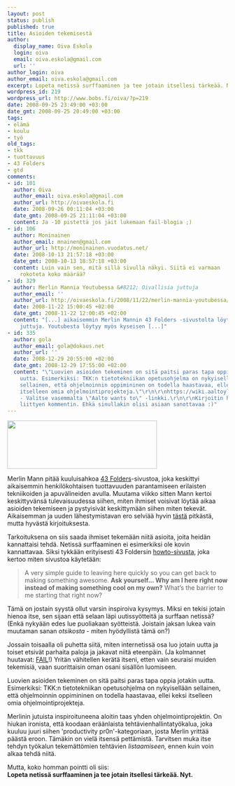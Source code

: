 ```yaml
---
layout: post
status: publish
published: true
title: Asioiden tekemisestä
author:
  display_name: Oiva Eskola
  login: oiva
  email: oiva.eskola@gmail.com
  url: ''
author_login: oiva
author_email: oiva.eskola@gmail.com
excerpt: Lopeta netissä surffaaminen ja tee jotain itsellesi tärkeää. Nyt.
wordpress_id: 219
wordpress_url: http://www.bobs.fi/oiva/?p=219
date: 2008-09-25 23:49:00 +03:00
date_gmt: 2008-09-25 20:49:00 +03:00
tags:
- elämä
- koulu
- työ
old_tags:
- tkk
- tuottavuus
- 43 Folders
- gtd
comments:
- id: 101
  author: Oiva
  author_email: oiva.eskola@gmail.com
  author_url: http://oivaeskola.fi
  date: 2008-09-26 00:11:04 +03:00
  date_gmt: 2008-09-25 21:11:04 +03:00
  content: Ja -10 pistettä jos jäit lukemaan fail-blogia ;)
- id: 106
  author: Moninainen
  author_email: mnainen@gmail.com
  author_url: http://moninainen.vuodatus.net/
  date: 2008-10-13 21:57:18 +03:00
  date_gmt: 2008-10-13 18:57:18 +03:00
  content: Luin vain sen, mitä sillä sivulla näkyi. Siitä ei varmaan
    rokoteta koko määrää?
- id: 329
  author: Merlin Mannia Youtubessa &#8212; Oivallisia juttuja
  author_email: ''
  author_url: http://oivaeskola.fi/2008/11/22/merlin-mannia-youtubessa/
  date: 2008-11-22 15:00:45 +02:00
  date_gmt: 2008-11-22 12:00:45 +02:00
  content: "[...] aikaisemmin Merlin Mannin 43 Folders -sivustolta löytyneitä
    juttuja. Youtubesta löytyy myös kyseisen [...]"
- id: 335
  author: gola
  author_email: gola@dokaus.net
  author_url: ''
  date: 2008-12-29 20:55:00 +02:00
  date_gmt: 2008-12-29 17:55:00 +02:00
  content: "\"Luovien asioiden tekeminen on sitä paitsi paras tapa oppia jotakin
    uutta. Esimerkiksi: TKK:n tietotekniikan opetusohjelma on nykyisellään
    sellainen, että ohjelmoinnin oppimininen on todella haastavaa, ellei keksi
    itselleen omia ohjelmointiprojekteja.\"\r\n\r\nhttps://wiki.aaltoyliopisto.info/
    - Valitse vasemmalta \"Aalto wants to\" -linkki.\r\n\r\nKirjoitin hiemaan aiheeseen
    liittyen kommentin. Ehkä sinullakin olisi asiaan sanottavaa :)"
---
```

<p><img class="alignnone size-full wp-image-221" title="43 Folders logo" src="{{ site.baseurl }}/images/2008/09/clipboard01.jpg" alt="" width="342" height="110" /></p>
<p>Merlin Mann pitää kuuluisahkoa <a href="http://www.43folders.com/">43 Folders</a>-sivustoa, joka keskittyi aikaisemmin henkilökohtaisen tuottavuuden parantamiseen erilaisten tekniikoiden ja apuvälineiden avulla. Muutama viikko sitten Mann kertoi keskittyvänsä tulevaisuudessa siihen, miten ihmiset voisivat löytää aikaa asioiden tekemiseen ja pystyisivät keskittymään siihen miten tekevät. Aikaisemman ja uuden lähestymistavan ero selviää hyvin <a title="43 Folders: Time, Attention, and Creative Work" href="http://www.43folders.com/2008/09/10/time-attention-creative-work">tästä</a> pitkästä, mutta hyvästä kirjoituksesta.</p>
<p><a id="more"></a><a id="more-219"></a>Tarkoituksena on siis saada ihmiset tekemään niitä asioita, joita heidän kannattaisi tehdä. Netissä surffaaminen ei esimerkiksi ole kovin kannattavaa. Siksi tykkään erityisesti 43 Foldersin <a title="How to Use 43 Folders" href="http://www.43folders.com/howto">howto-sivusta</a>, joka kertoo miten sivustoa käytetään:</p>
<blockquote><p>A very simple guide to leaving here quickly so you can get back to making something awesome. <strong>Ask yourself&hellip; Why am I here right now instead of making something cool on my own?</strong> What&rsquo;s the barrier to me starting that right now?</p></blockquote>
<p>Tämä on jostain syystä ollut varsin inspiroiva kysymys. Miksi en tekisi jotain hienoa itse, sen sijaan että selaan läpi uutissyötteitä ja surffaan netissä? (Enkä nykyään edes lue puoliakaan syötteistä. Joistain jaksan lukea vain muutaman sanan <em>otsikosta</em> - miten hyödyllistä tämä on?)</p>
<p>Jossain toisaalla oli puhetta siitä, miten internetissä osa luo jotain uutta ja toiset etsivät parhaita paloja ja jakavat niitä eteenpäin. (Ja kolmannet huutavat: <a href="http://failblog.org/">FAIL</a>!) Yritän vähitellen kerätä itseni, etten vain seuraisi muiden tekemisiä, vaan suorittaisin oman osani sisällön luomiseen.</p>
<p>Luovien asioiden tekeminen on sitä paitsi paras tapa oppia jotakin uutta. Esimerkiksi: TKK:n tietotekniikan opetusohjelma on nykyisellään sellainen, että ohjelmoinnin oppimininen on todella haastavaa, ellei keksi itselleen omia ohjelmointiprojekteja.</p>
<p>Merlinin jutuista inspiroituneena aloitin taas yhden ohjelmointiprojektin. On hiukan ironista, että koodaan eräänlaista tehtävienhallintatyökalua, joka kuuluu juuri siihen 'productivity pr0n'-kategoriaan, josta Merlin yrittää päästä eroon. Tämäkin on vielä itsensä pettämistä. Tarvitsen muka itse tehdyn työkalun tekemättömien tehtävien <em>listaamiseen,</em> ennen kuin voin alkaa tehdä niitä.</p>
<p>Mutta, koko homman pointti oli siis:<br />
<strong>Lopeta netissä surffaaminen ja tee jotain itsellesi tärkeää. Nyt.<br />
</strong></p>
